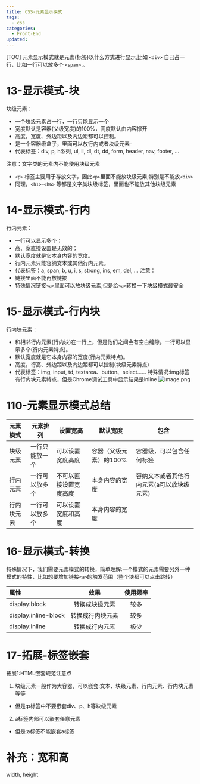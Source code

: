 ```yaml
---
title: CSS-元素显示模式
tags:
  - css
categories:
  - Front-End
updated:
---
```

[TOC]
元素显示模式就是元素(标签)以什么方式进行显示,比如 `<div>` 自己占一行，比如一行可以放多个 `<span>` 。
# 13-显示模式-块
块级元素：
- 一个块级元素占一行，一行只能显示一个
- 宽度默认是容器(父级宽度)的100%，高度默认由内容撑开
- 高度，宽度、外边距以及内边距都可以控制。
- 是一个容器级盒子，里面可以放行内或者块级元素-
- 代表标签：div, p, h系列, ul, li, dl, dt, dd, form, header, nav, footer, ...

注意：文字类的元素内不能使用块级元素
- `<p>` 标签主要用于存放文字，因此`<p>`里面不能放块级元素,特别是不能放`<div>`
- 同理，`<h1>~<h6>` 等都是文字类块级标签，里面也不能放其他块级元素
# 14-显示模式-行内
行内元素：
- 一行可以显示多个；
- 高、宽直接设置是无效的；
- 默认宽度就是它本身内容的宽度。
- 行内元素只能容纳文本或其他行内元素。
- 代表标签：a, span, b, u, i, s, strong, ins, em, del, ...
注意：
- 链接里面不能再放链接
- 特殊情况链接`<a>`里面可以放块级元素,但是给`<a>`转换一下块级模式最安全
# 15-显示模式-行内块
行内块元素：
- 和相邻行内元素(行内块)在一行上，但是他们之间会有空白缝隙。一行可以显示多个(行内元素特点)。
- 默认宽度就是它本身内容的宽度(行内元素特点)。
- 高度，行高、外边距以及内边距都可以控制(块级元素特点)
- 代表标签：img, input, td, textarea、button、select……
特殊情况:img标签有行内块元素特点，但是Chrome调试工具中显示结果是inline
![image.png](https://illyber-images.oss-cn-chengdu.aliyuncs.com/202311161424749.png)

# 110-元素显示模式总结

| 元素模式  | 元素排列    | 设置宽高        | 默认宽度          | 包含                     |
| :---- | ------- | ----------- | ------------- | ---------------------- |
| 块级元素  | 一行只能放一个 | 可以设置宽度高度    | 容器（父级元素）的100% | 容器级，可以包含任何标签           |
| 行内元素  | 一行可以放多个 | 不可以直接设置宽度高度 | 本身内容的宽度       | 容纳文本或者其他行内元素(a可以放块级元素) |
| 行内块元素 | 一行可以放多个 | 可以设置宽度和高度   | 本身内容的宽度       |                        |
# 16-显示模式-转换
特殊情况下，我们需要元素模式的转换，简单理解:一个模式的元素需要另外一种模式的特性，比如想要增加链接`<a>`的触发范围（整个块都可以点击跳转）

| 属性                 |       效果       | 使用频率 |
|:-------------------- |:----------------:|:--------:|
| display:block        |  转换成块级元素  |   较多   |
| display:inline-block | 转换成行内块元素 |   较多   |
| display:inline       |  转换成行内元素  |   极少   |

# 17-拓展-标签嵌套
拓展1:HTML嵌套规范注意点
1. 块级元素一般作为大容器，可以嵌套:文本、块级元素、行内元素、行内块元素等等
- 但是:p标签中不要嵌套div、p、h等块级元素
2. a标签内部可以嵌套任意元素
- 但是:a标签不能嵌套a标签
# 补充：宽和高
width, height
